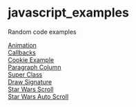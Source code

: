 # javascript_examples
Random code examples
<html>
<a href="https://tensora.github.io/javascript_examples/animate.html">Animation</a><br>
  <a href="https://tensora.github.io/javascript_examples/callbacks.html">Callbacks</a><br>
  <a href="https://tensora.github.io/javascript_examples/cookie_example.html">Cookie Example</a><br>
  <a href="https://tensora.github.io/javascript_examples/paragraph_column.html">Paragraph Column</a><br>
  <a href="https://tensora.github.io/javascript_examples/super.html">Super Class</a><br>
  <a href="https://tensora.github.io/javascript_examples/signatur.html">Draw Signature</a><br>
  <a href="https://tensora.github.io/javascript_examples/starwars.html">Star Wars Scroll</a><br>
  <a href="https://tensora.github.io/javascript_examples/starwars_autoscroll.html">Star Wars Auto Scroll</a><br>
 </html>
